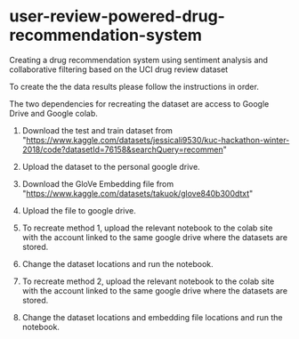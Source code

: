 # user-review-powered-drug-recommendation-system
Creating a drug recommendation system using sentiment analysis and collaborative filtering based on the UCI drug review dataset

To create the the data results please follow the instructions in order.

The two dependencies for recreating the dataset are access to Google Drive and Google colab.

1. Download the test and train dataset from "https://www.kaggle.com/datasets/jessicali9530/kuc-hackathon-winter-2018/code?datasetId=76158&searchQuery=recommen"


2. Upload the dataset to the personal google drive.

3. Download the GloVe Embedding file from "https://www.kaggle.com/datasets/takuok/glove840b300dtxt" 

4. Upload the file to google drive. 

5. To recreate method 1, upload the relevant notebook to the colab site with the account linked to the same google drive where the datasets are stored.

6. Change the dataset locations and run the notebook.

7. To recreate method 2, upload the relevant notebook to the colab site with the account linked to the same google drive where the datasets are stored.

8. Change the dataset locations and embedding file locations and run the notebook.
